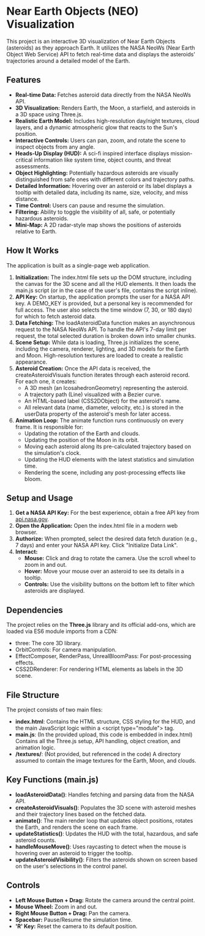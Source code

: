 # **Near Earth Objects (NEO) Visualization**

This project is an interactive 3D visualization of Near Earth Objects (asteroids) as they approach Earth. It utilizes the NASA NeoWs (Near Earth Object Web Service) API to fetch real-time data and displays the asteroids' trajectories around a detailed model of the Earth.

## **Features**

* **Real-time Data:** Fetches asteroid data directly from the NASA NeoWs API.  
* **3D Visualization:** Renders Earth, the Moon, a starfield, and asteroids in a 3D space using Three.js.  
* **Realistic Earth Model:** Includes high-resolution day/night textures, cloud layers, and a dynamic atmospheric glow that reacts to the Sun's position.  
* **Interactive Controls:** Users can pan, zoom, and rotate the scene to inspect objects from any angle.  
* **Heads-Up Display (HUD):** A sci-fi inspired interface displays mission-critical information like system time, object counts, and threat assessments.  
* **Object Highlighting:** Potentially hazardous asteroids are visually distinguished from safe ones with different colors and trajectory paths.  
* **Detailed Information:** Hovering over an asteroid or its label displays a tooltip with detailed data, including its name, size, velocity, and miss distance.  
* **Time Control:** Users can pause and resume the simulation.  
* **Filtering:** Ability to toggle the visibility of all, safe, or potentially hazardous asteroids.  
* **Mini-Map:** A 2D radar-style map shows the positions of asteroids relative to Earth.

## **How It Works**

The application is built as a single-page web application.

1. **Initialization:** The index.html file sets up the DOM structure, including the canvas for the 3D scene and all the HUD elements. It then loads the main.js script (or in the case of the user's file, contains the script inline).  
2. **API Key:** On startup, the application prompts the user for a NASA API key. A DEMO\_KEY is provided, but a personal key is recommended for full access. The user also selects the time window (7, 30, or 180 days) for which to fetch asteroid data.  
3. **Data Fetching:** The loadAsteroidData function makes an asynchronous request to the NASA NeoWs API. To handle the API's 7-day limit per request, the total selected duration is broken down into smaller chunks.  
4. **Scene Setup:** While data is loading, Three.js initializes the scene, including the camera, renderer, lighting, and 3D models for the Earth and Moon. High-resolution textures are loaded to create a realistic appearance.  
5. **Asteroid Creation:** Once the API data is received, the createAsteroidVisuals function iterates through each asteroid record. For each one, it creates:  
   * A 3D mesh (an IcosahedronGeometry) representing the asteroid.  
   * A trajectory path (Line) visualized with a Bezier curve.  
   * An HTML-based label (CSS2DObject) for the asteroid's name.  
   * All relevant data (name, diameter, velocity, etc.) is stored in the userData property of the asteroid's mesh for later access.  
6. **Animation Loop:** The animate function runs continuously on every frame. It is responsible for:  
   * Updating the rotation of the Earth and clouds.  
   * Updating the position of the Moon in its orbit.  
   * Moving each asteroid along its pre-calculated trajectory based on the simulation's clock.  
   * Updating the HUD elements with the latest statistics and simulation time.  
   * Rendering the scene, including any post-processing effects like bloom.

## **Setup and Usage**

1. **Get a NASA API Key:** For the best experience, obtain a free API key from [api.nasa.gov](https://api.nasa.gov/).  
2. **Open the Application:** Open the index.html file in a modern web browser.  
3. **Authorize:** When prompted, select the desired data fetch duration (e.g., 7 days) and enter your NASA API key. Click "Initialize Data Link".  
4. **Interact:**  
   * **Mouse:** Click and drag to rotate the camera. Use the scroll wheel to zoom in and out.  
   * **Hover:** Move your mouse over an asteroid to see its details in a tooltip.  
   * **Controls:** Use the visibility buttons on the bottom left to filter which asteroids are displayed.

## **Dependencies**

The project relies on the **Three.js** library and its official add-ons, which are loaded via ES6 module imports from a CDN:

* three: The core 3D library.  
* OrbitControls: For camera manipulation.  
* EffectComposer, RenderPass, UnrealBloomPass: For post-processing effects.  
* CSS2DRenderer: For rendering HTML elements as labels in the 3D scene.

## **File Structure**

The project consists of two main files:

* **index.html**: Contains the HTML structure, CSS styling for the HUD, and the main JavaScript logic within a \<script type="module"\> tag.  
* **main.js**: (In the provided upload, this code is embedded in index.html) Contains all the Three.js setup, API handling, object creation, and animation logic.  
* **/textures/**: (Not provided, but referenced in the code) A directory assumed to contain the image textures for the Earth, Moon, and clouds.

## **Key Functions (main.js)**

* **loadAsteroidData()**: Handles fetching and parsing data from the NASA API.  
* **createAsteroidVisuals()**: Populates the 3D scene with asteroid meshes and their trajectory lines based on the fetched data.  
* **animate()**: The main render loop that updates object positions, rotates the Earth, and renders the scene on each frame.  
* **updateStatistics()**: Updates the HUD with the total, hazardous, and safe asteroid counts.  
* **handleMouseMove()**: Uses raycasting to detect when the mouse is hovering over an asteroid to trigger the tooltip.  
* **updateAsteroidVisibility()**: Filters the asteroids shown on screen based on the user's selections in the control panel.

## **Controls**

* **Left Mouse Button \+ Drag:** Rotate the camera around the central point.  
* **Mouse Wheel:** Zoom in and out.  
* **Right Mouse Button \+ Drag:** Pan the camera.  
* **Spacebar:** Pause/Resume the simulation time.  
* **'R' Key:** Reset the camera to its default position.
